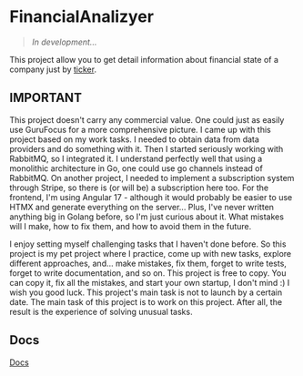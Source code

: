# FinancialAnalizyer

> *In development...*

This project allow you to get detail information about financial state of a
company just by [ticker](https://www.investopedia.com/terms/s/stocksymbol.asp).

## IMPORTANT

This project doesn't carry any commercial value. One could just as easily use 
GuruFocus for a more comprehensive picture. I came up with this project based on 
my work tasks. I needed to obtain data from data providers and do something with 
it. Then I started seriously working with RabbitMQ, so I integrated it. I 
understand perfectly well that using a monolithic architecture in Go, one could 
use go channels instead of RabbitMQ. On another project, I needed to implement 
a subscription system through Stripe, so there is (or will be) a subscription 
here too. For the frontend, I'm using Angular 17 - although it would probably 
be easier to use HTMX and generate everything on the server... Plus, I've never 
written anything big in Golang before, so I'm just curious about it. What mistakes 
will I make, how to fix them, and how to avoid them in the future.

I enjoy setting myself challenging tasks that I haven't done before. So this 
project is my pet project where I practice, come up with new tasks, explore 
different approaches, and... make mistakes, fix them, forget to write tests, 
forget to write documentation, and so on. This project is free to copy. You can 
copy it, fix all the mistakes, and start your own startup, I don't mind :) I 
wish you good luck. This project's main task is not to launch by a certain date. 
The main task of this project is to work on this project. After all, the result 
is the experience of solving unusual tasks.


## Docs

[Docs](docs/index.md)